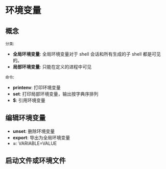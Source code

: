 # 环境变量

## 概念 

`分类`:

- **全局环境变量**: 全局环境变量对于 shell 会话和所有生成的子 shell 都是可见的。
- **局部环境变量**: 只能在定义的进程中可见

`命令`:

- **printenv**: 打印环境变量
- **set**: 打印局部环境变量，输出按字典序排列
- **$**: 引用环境变量

## 编辑环境变量

- **unset**: 删除环境变量
- **export**: 导出为全局环境变量
- **=**: VARIABLE=VALUE

## 启动文件或环境文件




